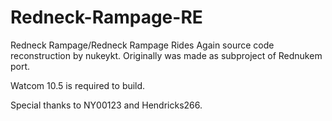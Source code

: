 # Redneck-Rampage-RE
Redneck Rampage/Redneck Rampage Rides Again source code reconstruction by nukeykt. Originally was made as subproject of Rednukem port.

Watcom 10.5 is required to build.

Special thanks to NY00123 and Hendricks266.
